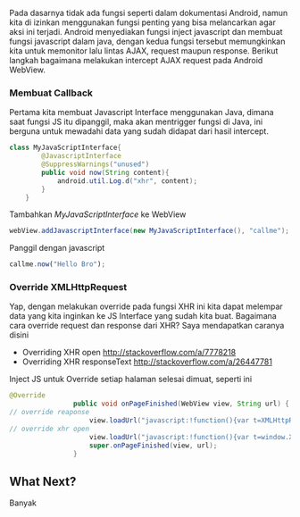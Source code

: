 Pada dasarnya tidak ada fungsi seperti dalam dokumentasi Android, namun kita di izinkan menggunakan fungsi penting yang bisa melancarkan agar aksi ini terjadi. Android menyediakan fungsi inject javascript dan membuat fungsi javascript dalam java, dengan kedua fungsi tersebut memungkinkan kita untuk memonitor lalu lintas AJAX, request maupun response.
Berikut langkah bagaimana melakukan intercept AJAX request pada Android WebView.

### Membuat Callback
Pertama kita membuat Javascript Interface menggunakan Java, dimana saat fungsi JS itu dipanggil, maka akan mentrigger fungsi di Java, ini berguna untuk mewadahi data yang sudah didapat dari hasil intercept.
```java
class MyJavaScriptInterface{
		@JavascriptInterface
		@SuppressWarnings("unused")
		public void now(String content){
			android.util.Log.d("xhr", content);
		}
	}
``` 
Tambahkan _MyJavaScriptInterface_ ke WebView
```java
webView.addJavascriptInterface(new MyJavaScriptInterface(), "callme");
``` 
Panggil dengan javascript
```javascript
callme.now("Hello Bro");
``` 

### Override XMLHttpRequest
Yap, dengan melakukan override pada fungsi XHR ini kita dapat melempar data yang kita inginkan ke JS Interface yang sudah kita buat. Bagaimana cara override request dan response dari XHR? Saya mendapatkan caranya disini
* Overriding XHR open http://stackoverflow.com/a/7778218
* Overriding XHR responseText http://stackoverflow.com/a/26447781

Inject JS untuk Override setiap halaman selesai dimuat, seperti ini
```java
@Override
				public void onPageFinished(WebView view, String url) {
// override reaponse
					view.loadUrl("javascript:!function(){var t=XMLHttpRequest.prototype.open;XMLHttpRequest.prototype.open=function(e,n,a){var s;return a&&(s=this.onreadystatechange,this.onreadystatechange=function(){if(true){var t=this,e={};return['statusText','status','readyState','responseType','responseText'].forEach(function(n){e[n]=t[n]}),callme.now(JSON.stringify(e)),s.call(e)}return s.apply(this,arguments)}),t.apply(this,arguments)}}();");
// override xhr open
					view.loadUrl("javascript:!function(){var t=window.XMLHttpRequest.prototype.open;window.XMLHttpRequest.prototype.open=function(){return callme.now(JSON.stringify(arguments)),t.apply(this,[].slice.call(arguments))}}();");
					super.onPageFinished(view, url);
				}
``` 
## What Next?
Banyak 
